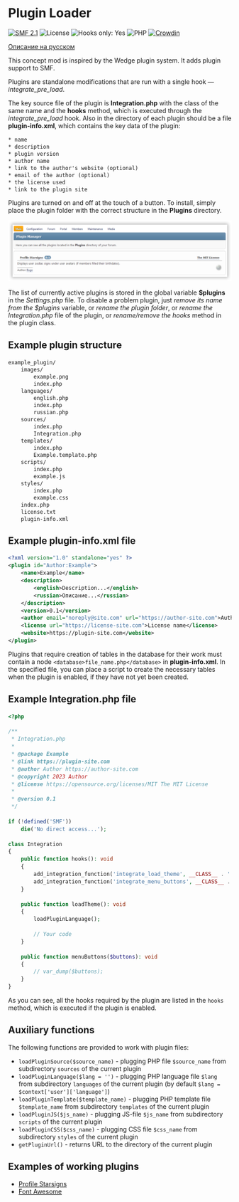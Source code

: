 # Plugin Loader
[![SMF 2.1](https://img.shields.io/badge/SMF-2.1-ed6033.svg?style=flat)](https://github.com/SimpleMachines/SMF2.1)
![License](https://img.shields.io/github/license/dragomano/plugin-loader)
![Hooks only: Yes](https://img.shields.io/badge/Hooks%20only-YES-blue)
![PHP](https://img.shields.io/badge/PHP-^7.0-blue.svg?style=flat)
[![Crowdin](https://badges.crowdin.net/plugin-loader/localized.svg)](https://crowdin.com/project/plugin-loader)

[Описание на русском](README.ru.md)

This concept mod is inspired by the Wedge plugin system. It adds plugin support to SMF.

Plugins are standalone modifications that are run with a single hook — *integrate_pre_load*.

The key source file of the plugin is __Integration.php__ with the class of the same name and the __hooks__ method, which is executed through the *integrate_pre_load* hook. Also in the directory of each plugin should be a file __plugin-info.xml__, which contains the key data of the plugin:

	* name
	* description
	* plugin version
	* author name
	* link to the author's website (optional)
	* email of the author (optional)
	* the license used
	* link to the plugin site

Plugins are turned on and off at the touch of a button. To install, simply place the plugin folder with the correct structure in the __Plugins__ directory.

![](preview.png)

The list of currently active plugins is stored in the global variable __$plugins__ in the _Settings.php_ file. To disable a problem plugin, just _remove its name from the $plugins_ variable, or _rename the plugin folder_, or _rename the Integration.php_ file of the plugin, or _rename/remove the hooks_ method in the plugin class.

## Example plugin structure

```
example_plugin/
	images/
		example.png
		index.php
	languages/
		english.php
		index.php
		russian.php
	sources/
		index.php
		Integration.php
	templates/
		index.php
		Example.template.php
	scripts/
		index.php
		example.js
	styles/
		index.php
		example.css
	index.php
	license.txt
	plugin-info.xml
```

## Example plugin-info.xml file

```xml
<?xml version="1.0" standalone="yes" ?>
<plugin id="Author:Example">
	<name>Example</name>
	<description>
		<english>Description...</english>
		<russian>Описание...</russian>
	</description>
	<version>0.1</version>
	<author email="noreply@site.com" url="https://author-site.com">Author</author>
	<license url="https://license-site.com">License name</license>
	<website>https://plugin-site.com</website>
</plugin>
```

Plugins that require creation of tables in the database for their work must contain a node `<database>file_name.php</database>` in __plugin-info.xml__.
In the specified file, you can place a script to create the necessary tables when the plugin is enabled, if they have not yet been created.

## Example Integration.php file

```php
<?php

/**
 * Integration.php
 *
 * @package Example
 * @link https://plugin-site.com
 * @author Author https://author-site.com
 * @copyright 2023 Author
 * @license https://opensource.org/licenses/MIT The MIT License
 *
 * @version 0.1
 */

if (!defined('SMF'))
	die('No direct access...');

class Integration
{
	public function hooks(): void
	{
		add_integration_function('integrate_load_theme', __CLASS__ . '::loadTheme#', false, __FILE__);
		add_integration_function('integrate_menu_buttons', __CLASS__ . '::menuButtons#', false, __FILE__);
	}

	public function loadTheme(): void
	{
		loadPluginLanguage();

		// Your code
	}

	public function menuButtons($buttons): void
	{
		// var_dump($buttons);
	}
}

```

As you can see, all the hooks required by the plugin are listed in the `hooks` method, which is executed if the plugin is enabled.

## Auxiliary functions

The following functions are provided to work with plugin files:

* `loadPluginSource($source_name)` - plugging PHP file `$source_name` from subdirectory `sources` of the current plugin
* `loadPluginLanguage($lang = '')` - plugging PHP language file `$lang` from subdirectory `languages` of the current plugin (by default `$lang = $context['user']['language']`)
* `loadPluginTemplate($template_name)` - plugging PHP template file `$template_name` from subdirectory `templates` of the current plugin
* `loadPluginJS($js_name)` - plugging JS-file `$js_name` from subdirectory `scripts` of the current plugin
* `loadPluginCSS($css_name)` - plugging CSS file `$css_name` from subdirectory `styles` of the current plugin
* `getPluginUrl()` - returns URL to the directory of the current plugin

## Examples of working plugins

* [Profile Starsigns](https://drive.proton.me/urls/8ZX5G1QXSR#WG0Yl99C0NJw)
* [Font Awesome](https://drive.proton.me/urls/ABF7BBDC80#Eo0cVWRbrbxi)
